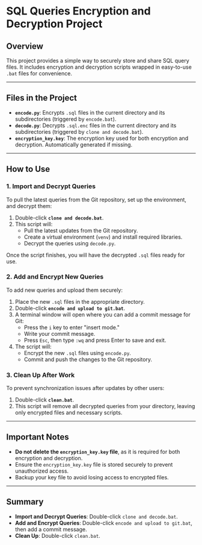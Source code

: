 # SQL Queries Encryption and Decryption Project

## Overview
This project provides a simple way to securely store and share SQL query files. It includes encryption and decryption scripts wrapped in easy-to-use `.bat` files for convenience.

---

## Files in the Project

- **`encode.py`**: Encrypts `.sql` files in the current directory and its subdirectories (triggered by `encode.bat`).
- **`decode.py`**: Decrypts `.sql.enc` files in the current directory and its subdirectories (triggered by `clone and decode.bat`).
- **`encryption_key.key`**: The encryption key used for both encryption and decryption. Automatically generated if missing.

---

## How to Use

### 1. Import and Decrypt Queries
To pull the latest queries from the Git repository, set up the environment, and decrypt them:
1. Double-click **`clone and decode.bat`**.
2. This script will:
   - Pull the latest updates from the Git repository.
   - Create a virtual environment (`venv`) and install required libraries.
   - Decrypt the queries using `decode.py`.

Once the script finishes, you will have the decrypted `.sql` files ready for use.

### 2. Add and Encrypt New Queries
To add new queries and upload them securely:
1. Place the new `.sql` files in the appropriate directory.
2. Double-click **`encode and upload to git.bat`**.
3. A terminal window will open where you can add a commit message for Git:
   - Press the `i` key to enter "insert mode."
   - Write your commit message.
   - Press `Esc`, then type `:wq` and press Enter to save and exit.
4. The script will:
   - Encrypt the new `.sql` files using `encode.py`.
   - Commit and push the changes to the Git repository.

### 3. Clean Up After Work
To prevent synchronization issues after updates by other users:
1. Double-click **`clean.bat`**.
2. This script will remove all decrypted queries from your directory, leaving only encrypted files and necessary scripts.

---

## Important Notes
- **Do not delete the `encryption_key.key` file**, as it is required for both encryption and decryption.
- Ensure the `encryption_key.key` file is stored securely to prevent unauthorized access.
- Backup your key file to avoid losing access to encrypted files.

---

## Summary
- **Import and Decrypt Queries**: Double-click `clone and decode.bat`.
- **Add and Encrypt Queries**: Double-click `encode and upload to git.bat`, then add a commit message.
- **Clean Up**: Double-click `clean.bat`.
